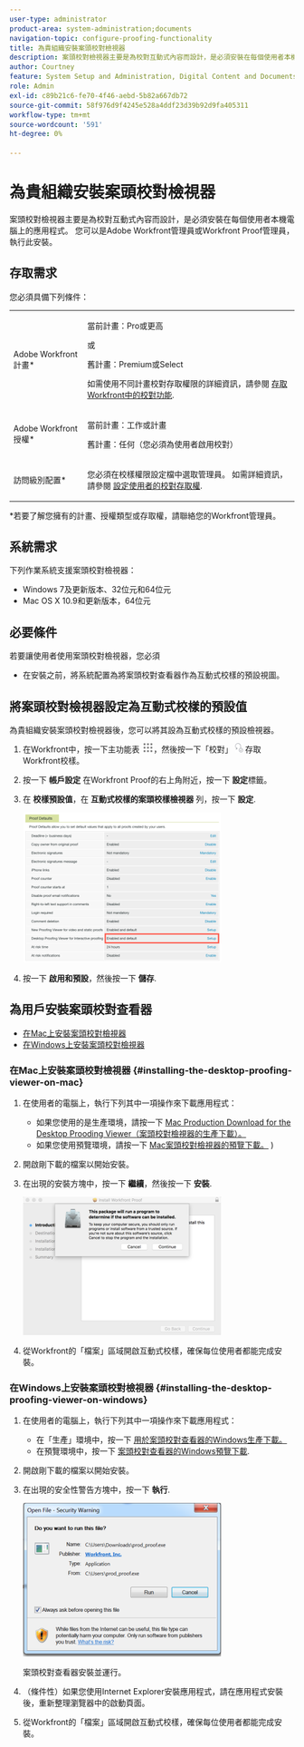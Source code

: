 ```yaml
---
user-type: administrator
product-area: system-administration;documents
navigation-topic: configure-proofing-functionality
title: 為貴組織安裝案頭校對檢視器
description: 案頭校對檢視器主要是為校對互動式內容而設計，是必須安裝在每個使用者本機電腦上的應用程式。 您可以是Adobe Workfront管理員或Workfront Proof管理員，執行此安裝。
author: Courtney
feature: System Setup and Administration, Digital Content and Documents
role: Admin
exl-id: c89b21c6-fe70-4f46-aebd-5b82a667db72
source-git-commit: 58f976d9f4245e528a4ddf23d39b92d9fa405311
workflow-type: tm+mt
source-wordcount: '591'
ht-degree: 0%

---
```


# 為貴組織安裝案頭校對檢視器

案頭校對檢視器主要是為校對互動式內容而設計，是必須安裝在每個使用者本機電腦上的應用程式。 您可以是Adobe Workfront管理員或Workfront Proof管理員，執行此安裝。

## 存取需求

您必須具備下列條件：

<table style="table-layout:auto"> 
 <col> 
 <col> 
 <tbody> 
  <tr> 
   <td role="rowheader">Adobe Workfront計畫*</td> 
   <td> <p>當前計畫：Pro或更高</p> <p>或</p> <p>舊計畫：Premium或Select</p> <p>如需使用不同計畫校對存取權限的詳細資訊，請參閱 <a href="../../../administration-and-setup/manage-workfront/configure-proofing/access-to-proofing-functionality.md" class="MCXref xref">存取Workfront中的校對功能</a>.</p> </td> 
  </tr> 
  <tr> 
   <td role="rowheader">Adobe Workfront授權*</td> 
   <td> <p>當前計畫：工作或計畫</p> <p>舊計畫：任何（您必須為使用者啟用校對）</p> </td> 
  </tr> 
  <tr> 
   <td role="rowheader">訪問級別配置*</td> 
   <td> <p>您必須在校樣權限設定檔中選取管理員。 如需詳細資訊，請參閱 <a href="../../../administration-and-setup/manage-workfront/configure-proofing/configure-a-users-proofing-access.md" class="MCXref xref">設定使用者的校對存取權</a>.</p> </td> 
  </tr> 
 </tbody> 
</table>

&#42;若要了解您擁有的計畫、授權類型或存取權，請聯絡您的Workfront管理員。

## 系統需求

下列作業系統支援案頭校對檢視器：

* Windows 7及更新版本、32位元和64位元
* Mac OS X 10.9和更新版本，64位元

## 必要條件

若要讓使用者使用案頭校對檢視器，您必須

* 在安裝之前，將系統配置為將案頭校對查看器作為互動式校樣的預設視圖。

## 將案頭校對檢視器設定為互動式校樣的預設值

為貴組織安裝案頭校對檢視器後，您可以將其設為互動式校樣的預設檢視器。

1. 在Workfront中，按一下主功能表 ![](assets/main-menu-icon.png)，然後按一下「校對」 ![](assets/proofing-in-main-menu.png) 存取Workfront校樣。

1. 按一下 **帳戶設定** 在Workfront Proof的右上角附近，按一下 **設定**&#x200B;標籤。

1. 在 **校樣預設值**，在 **互動式校樣的案頭校樣檢視器** 列，按一下 **設定**.

   ![](assets/proof-defaults-350x265.png)

1. 按一下 **啟用和預設**，然後按一下 **儲存**.

## 為用戶安裝案頭校對查看器

* [在Mac上安裝案頭校對檢視器](#installing-the-desktop-proofing-viewer-on-mac)
* [在Windows上安裝案頭校對檢視器](#installing-the-desktop-proofing-viewer-on-windows)

### 在Mac上安裝案頭校對檢視器 {#installing-the-desktop-proofing-viewer-on-mac}

1. 在使用者的電腦上，執行下列其中一項操作來下載應用程式：

   * 如果您使用的是生產環境，請按一下  [Mac Production Download for the Desktop Prooding Viewer（案頭校對檢視器的生產下載）。](https://assets.proofhq.com/nativeviewer/desktop_viewer/Workfront+Proof-2.1.19.pkg)
   * 如果您使用預覽環境，請按一下  [Mac案頭校對檢視器的預覽下載。](https://assets.preview.proofhq.com/nativeviewer/desktop_viewer/Workfront+Proof+Preview-2.1.19.pkg)
)

1. 開啟剛下載的檔案以開始安裝。
1. 在出現的安裝方塊中，按一下 **繼續**，然後按一下 **安裝**.

   ![00000776.png](assets/00000776-350x244.png)

1. 從Workfront的「檔案」區域開啟互動式校樣，確保每位使用者都能完成安裝。

### 在Windows上安裝案頭校對檢視器 {#installing-the-desktop-proofing-viewer-on-windows}

1. 在使用者的電腦上，執行下列其中一項操作來下載應用程式：

   * 在「生產」環境中，按一下 [用於案頭校對查看器的Windows生產下載。](https://assets.proofhq.com/nativeviewer/desktop_viewer/Workfront+Proof+Setup+2.1.19.exe)
   * 在預覽環境中，按一下 [案頭校對查看器的Windows預覽下載](https://assets.preview.proofhq.com/nativeviewer/desktop_viewer/Workfront+Proof+Preview+Setup+2.1.19.exe).

1. 開啟剛下載的檔案以開始安裝。
1. 在出現的安全性警告方塊中，按一下 **執行**.

   ![Screen_Shot_2018-05-02_at_10.56.55_AM.png](assets/screen-shot-2018-05-02-at-10.56.55-am-350x271.png)

   案頭校對查看器安裝並運行。

1. （條件性）如果您使用Internet Explorer安裝應用程式，請在應用程式安裝後，重新整理瀏覽器中的啟動頁面。
1. 從Workfront的「檔案」區域開啟互動式校樣，確保每位使用者都能完成安裝。
